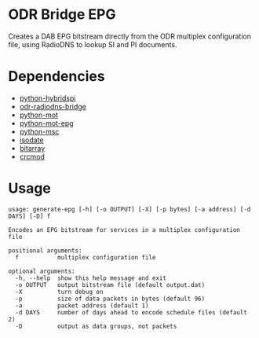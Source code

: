 ODR Bridge EPG
==============

Creates a DAB EPG bitstream directly from the ODR multiplex configuration file, using RadioDNS to lookup SI and PI documents.

# Dependencies

* [python-hybridspi](https://github.com/opendigitalradio/python-hybridspi)
* [odr-radiodns-bridge](https://github.com/opendigitalradio/odr-radiodns-bridge)
* [python-mot](https://github.com/opendigitalradio/python-dabmot)
* [python-mot-epg](https://github.com/opendigitalradio/python-mot-epg)
* [python-msc](https://github.com/opendigitalradio/python-dabmsc)
* [isodate](https://pypi.python.org/pypi/isodate)
* [bitarray](https://pypi.python.org/pypi/bitarray)
* [crcmod](https://pypi.python.org/pypi/crcmod)

# Usage

```
usage: generate-epg [-h] [-o OUTPUT] [-X] [-p bytes] [-a address] [-d DAYS] [-D] f

Encodes an EPG bitstream for services in a multiplex configuration file

positional arguments:
  f           multiplex configuration file

optional arguments:
  -h, --help  show this help message and exit
  -o OUTPUT   output bitstream file (default output.dat)
  -X          turn debug on
  -p          size of data packets in bytes (default 96)
  -a          packet address (default 1)
  -d DAYS     number of days ahead to encode schedule files (default 2)
  -D          output as data groups, not packets
```

